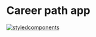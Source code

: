 # Career path app

[![styledcomponents](https://raw.githubusercontent.com/styled-components/brand/master/styled-components.png)][1]

[1]: https://github.com/styled-components/styled-components
